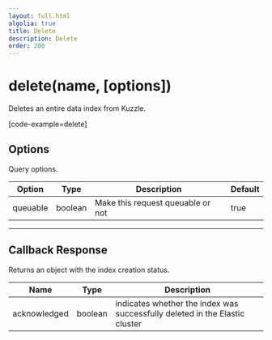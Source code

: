 ```yaml
---
layout: full.html
algolia: true
title: Delete
description: Delete
order: 200
---
```


# delete(name, [options])

Deletes an entire data index from Kuzzle.

[code-example=delete]

## Options

Query options.

| Option | Type | Description | Default
|--------|------|-------------|---------
| queuable | boolean | Make this request queuable or not  | true

---

## Callback Response

Returns an object with the index creation status.

| Name | Type | Description
|------|------|-------------
| acknowledged | boolean | indicates whether the index was successfully deleted in the Elastic cluster
